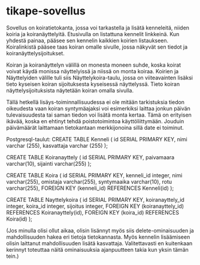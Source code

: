 # tikape-sovellus

Sovellus on koiratietokanta, jossa voi tarkastella ja lisätä kenneleitä, niiden koiria ja koiranäyttelyitä. Etusivulla on listattuna kennelit linkkeinä. Kun yhdestä painaa, pääsee sen kennelin kaikkien koirien listaukseen. Koiralinkistä pääsee taas koiran omalle sivulle, jossa näkyvät sen tiedot ja koiranäyttelysijoitukset.

Koiran ja koiranäyttelyn välillä on monesta moneen suhde, koska koirat voivat käydä monissa näyttelyissä ja niissä on monta koiraa. Koirien ja Näyttelyiden välille tuli siis Näyttelykoira-taulu, jossa on viiteavainten lisäksi tieto kyseisen koiran sijoituksesta kyseisessä näyttelyssä. Tieto koiran näyttelysijoituksista näytetään koiran omalla sivulla. 

Tällä hetkellä lisäys-toiminnallisuudessa ei ole mitään tarkistuksia tiedon oikeudesta vaan koiran syntymäajaksi voi esimerkiksi laittaa jonkun päivän tulevaisuudesta tai saman tiedon voi lisätä monta kertaa. Tämä on erityisen ikävää, koska en ehtinyt tehdä poistotoimintoa käyttöliittymään. Jouduin päivämäärät laittamaan tietokantaan merkkijonoina sillä date ei toiminut. 

Postgresql-taulut:
CREATE TABLE Kenneli (
id SERIAL PRIMARY KEY,
nimi varchar (255),
kasvattaja varchar (255)
);

CREATE TABLE Koiranayttely (
id SERIAL PRIMARY KEY,
paivamaara varchar(10),
sijainti varchar(255)
);

CREATE TABLE Koira (
id SERIAL PRIMARY KEY,
kenneli_id integer,
nimi varchar(255),
omistaja varchar(255),
syntymaaika varchar(10),
rotu varchar(255),
FOREIGN KEY (kenneli_id) REFERENCES Kenneli(id)
);

CREATE TABLE Nayttelykoira (
id SERIAL PRIMARY KEY,
koiranayttely_id integer,
koira_id integer,
sijoitus integer,
FOREIGN KEY (koiranayttely_id) REFERENCES Koiranayttely(id),
FOREIGN KEY (koira_id) REFERENCES Koira(id)
);

(Jos minulla olisi ollut aikaa, olisin lisännyt myös siis delete-ominaisuuden ja mahdollisuuden hakea eri tietoja tietokannasta. Myös kennelin lisäämiseen olisin laittanut mahdollisuuden lisätä kasvattaja. Valitettavasti en kuitenkaan kerinnyt toteuttaa näitä ominaisuuksia ajanpuutteen takia kun yksin tämän tein.)


